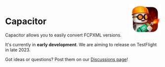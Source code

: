 <style>
    @media (max-width: 959px) {
        img.rightLogo {
            display: none !important;
        }
    }
</style>
<img class="rightLogo" src="https://github.com/latenitefilms/capacitor/raw/main/docs/static/logo.png" align="right" style="width: 100px !important; height: 100px !important;" />

# Capacitor

Capacitor allows you to easily convert FCPXML versions.

It's currently in **early development**. We are aiming to release on TestFlight in late 2023.

Got ideas or questions? Post them on our [Discussions page](https://github.com/latenitefilms/capacitor/discussions)!

<!--
> [:icon-desktop-download: **Click here to buy on the Mac App Store**](/buy/)
-->
